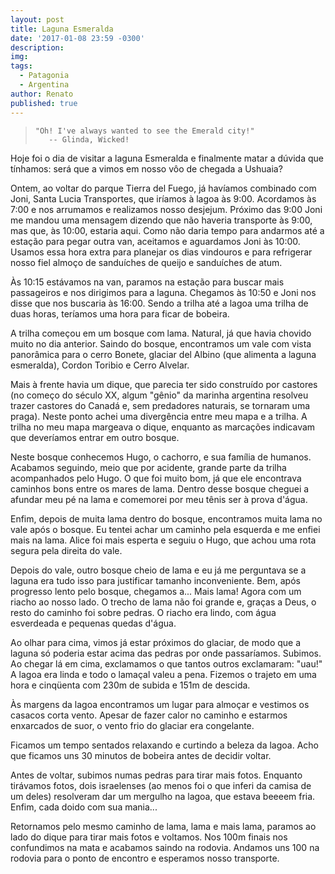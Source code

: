 ```yaml
---
layout: post
title: Laguna Esmeralda
date: '2017-01-08 23:59 -0300'
description: 
img: 
tags:
  - Patagonia
  - Argentina
author: Renato
published: true
---
```


>     "Oh! I've always wanted to see the Emerald city!"
>        -- Glinda, Wicked!

Hoje foi o dia de visitar a laguna Esmeralda e finalmente matar a dúvida que
tínhamos: será que a vimos em nosso vôo de chegada a Ushuaia?

Ontem, ao voltar do parque Tierra del Fuego, já havíamos combinado com Joni,
Santa Lucia Transportes, que iríamos à lagoa às 9:00. Acordamos às 7:00 e nos
arrumamos e realizamos nosso desjejum. Próximo das 9:00 Joni me mandou uma
mensagem dizendo que não haveria transporte às 9:00, mas que, às 10:00, estaria
aqui. Como não daria tempo para andarmos até a estação para pegar outra van,
aceitamos e aguardamos Joni às 10:00. Usamos essa hora extra para planejar os
dias vindouros e para refrigerar nosso fiel almoço de sanduíches de queijo
e sanduíches de atum. 

Às 10:15 estávamos na van, paramos na estação para buscar mais passageiros
e nos dirigimos para a laguna. Chegamos às 10:50 e Joni nos disse que nos
buscaria às 16:00. Sendo a trilha até a lagoa uma trilha de duas horas,
teríamos uma hora para ficar de bobeira.

A trilha começou em um bosque com lama. Natural, já que havia chovido muito no
dia anterior. Saindo do bosque, encontramos um vale com vista panorâmica para
o cerro Bonete, glaciar del Albino (que alimenta a laguna esmeralda), Cordon
Toribio e Cerro Alvelar.

Mais à frente havia um dique, que parecia ter sido construído por castores (no
começo do século XX, algum "gênio" da marinha argentina resolveu trazer
castores do Canadá e, sem predadores naturais, se tornaram uma praga). Neste
ponto achei uma divergência entre meu mapa e a trilha. A trilha no meu mapa
margeava o dique, enquanto as marcações indicavam que deveríamos entrar em
outro bosque. 

Neste bosque conhecemos Hugo, o cachorro, e sua família de humanos. Acabamos
seguindo, meio que por acidente, grande parte da trilha acompanhados pelo Hugo.
O que foi muito bom, já que ele encontrava caminhos bons entre os mares de
lama. Dentro desse bosque cheguei a afundar meu pé na lama e comemorei por meu
tênis ser à prova d'água.

Enfim, depois de muita lama dentro do bosque, encontramos muita lama no vale
após o bosque. Eu tentei achar um caminho pela esquerda e me enfiei mais na
lama. Alice foi mais esperta e seguiu o Hugo, que achou uma rota segura pela
direita do vale.

Depois do vale, outro bosque cheio de lama e eu já me perguntava se a laguna
era tudo isso para justificar tamanho inconveniente. Bem, após progresso lento
pelo bosque, chegamos a... Mais lama! Agora com um riacho ao nosso lado.
O trecho de lama não foi grande e, graças a Deus, o resto do caminho foi sobre
pedras. O riacho era lindo, com água esverdeada e pequenas quedas d'água.

Ao olhar para cima, vimos já estar próximos do glaciar, de modo que a laguna só
poderia estar acima das pedras por onde passaríamos. Subimos. Ao chegar lá em
cima, exclamamos o que tantos outros exclamaram: "uau!" A lagoa era linda
e todo o lamaçal valeu a pena. Fizemos o trajeto em uma hora e cinqüenta com
230m de subida e 151m de descida.

Às margens da lagoa encontramos um lugar para almoçar e vestimos os casacos
corta vento. Apesar de fazer calor no caminho e estarmos enxarcados de suor,
o vento frio do glaciar era congelante. 

Ficamos um tempo sentados relaxando e curtindo a beleza da lagoa. Acho que
ficamos uns 30 minutos de bobeira antes de decidir voltar.

Antes de voltar, subimos numas pedras para tirar mais fotos. Enquanto tirávamos
fotos, dois israelenses (ao menos foi o que inferi da camisa de um deles)
resolveram dar um mergulho na lagoa, que estava beeeem fria. Enfim, cada doido
com sua mania...

Retornamos pelo mesmo caminho de lama, lama e mais lama, paramos ao lado do
dique para tirar mais fotos e voltamos. Nos 100m finais nos confundimos na mata
e acabamos saindo na rodovia. Andamos uns 100 na rodovia para o ponto de
encontro e esperamos nosso transporte.
